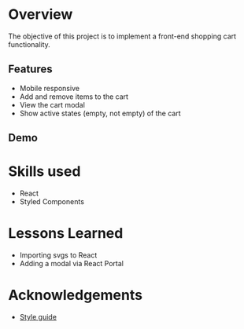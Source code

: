# Overview
The objective of this project is to implement a front-end shopping cart functionality. 

## Features
- Mobile responsive
- Add and remove items to the cart 
- View the cart modal
- Show active states (empty, not empty) of the cart 

## Demo

# Skills used
- React
- Styled Components

# Lessons Learned
- Importing svgs to React
- Adding a modal via React Portal

# Acknowledgements
- [Style guide](https://www.frontendmentor.io/challenges/ecommerce-product-page-UPsZ9MJp6)